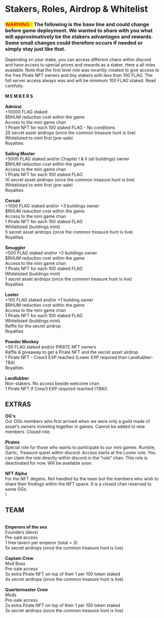 # Stakers, Roles, Airdrop & Whitelist

### <mark style="color:red;">WARNING :</mark> The following is the base line and could change before game deployment. We wanted to share with you what will approximatively be the stakers advantages and rewards. Some small changes could therefore occurs if needed or simply stay just like that.&#x20;



Depending on your stake, you can access different chans within discord and have access to special prices and rewards as a staker. Here a all roles available. Note that the first level role was recently created to give access to the free Pirate NFT owners and tiny stakers with less than 100 FLAG. The full server access always was and will be minimum 100 FLAG staked. Read carefully. \
\
**M E M B E R S**\
\
**Admiral**\
\+10000 FLAG staked\
$RHUM reduction cost within the game\
Access to the mini game chan\
1 Pirate NFT for each 100 staked FLAG - No conditions\
20 secret asset airdrops (once the common treasure hunt is live)\
Whitelisted to mint first (pre-sale) \
Royalties\
\
**Sailing Master**\
\+5000 FLAG staked and/or Chapter I & II (all buildings) owner\
$RHUM reduction cost within the game\
Access to the mini game chan\
1 Pirate NFT for each 100 staked FLAG \
10 secret asset airdrops (once the common treasure hunt is live)\
Whitelisted to mint first (pre-sale) \
Royalties\
\
**Corsair**\
\+1000 FLAG staked and/or +3 buildings owner\
$RHUM reduction cost within the game\
Access to the mini game chan\
1 Pirate NFT for each 100 staked FLAG \
Whitelisted (buildings mint)\
5 secret asset airdrops (once the common treasure hunt is live)\
Royalties\
\
**Smuggler**\
\+500 FLAG staked and/or +2 buildings owner\
$RHUM reduction cost within the game\
Access to the mini game chan\
1 Pirate NFT for each 100 staked FLAG \
Whitelisted (buildings mint)\
1 secret asset airdrops (once the common treasure hunt is live)\
Royalties\
\
**Looter**\
\+100 FLAG staked and/or +1 building owner\
$RHUM reduction cost within the game\
Access to the mini game chan\
1 Pirate NFT for each 100 staked FLAG \
Whitelisted (buildings mint) \
Raffle for the secret airdrop\
Royalties\
\
**Powder Monkey**\
\+50 FLAG staked and/or PIRATE NFT owners\
Raffle & giveaway to get a Pirate NFT and the secret asset airdrop\
1 Pirate NFT - Crew3 EXP reached (Lower EXP required than Landlubber- TBA)\
Royalties\
\
**Landlubber**\
Non-stakers. No access beside welcome chan\
1 Pirate NFT if Crew3 EXP required reached (TBA)\


## EXTRAS

**OG's**\
Our OGs members who first arrived when we were only a guild made of asset's owners investing together in games. Cannot be added to new members. Closed role.\
\
**Pirates**\
Special role for those who wants to participate to our mini games. Rumble, Gartic, Treasure quest within discord. Access starts at the Looter role. You can claim the role directly within discord in the "role" chan. This role is deactivated for now. Will be available soon.\
\
**NFT Alpha**\
For the NFT degens. Not handled by the team but the members who wish to share their findings within the NFT space. It is a closed chan reserved to some OGs. \
\


## TEAM

\
**Emperors of the sea** \
Founders (devs)\
Pre-sale access \
1 free tavern per emperor (total = 3)\
5x secret airdrops (once the common treasure hunt is live)\
\
**Captain Crew**\
Mod Boss \
Pre-sale access\
3x extra Pirate NFT on top of their 1 per 100 token staked\
4x secret airdrops (once the common treasure hunt is live)\
\
**Quartermaster Crew**\
Mods \
Pre-sale access\
2x extra Pirate NFT on top of their 1 per 100 token staked\
3x secret airdrops (once the common treasure hunt is live)
